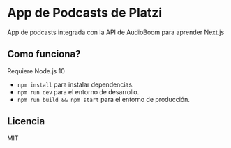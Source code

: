# App de Podcasts de Platzi

App de podcasts integrada con la API de AudioBoom para aprender Next.js

## Como funciona?

Requiere Node.js 10

* `npm install` para instalar dependencias.
* `npm run dev` para el entorno de desarrollo.
* `npm run build && npm start` para el entorno de producción.

## Licencia
MIT